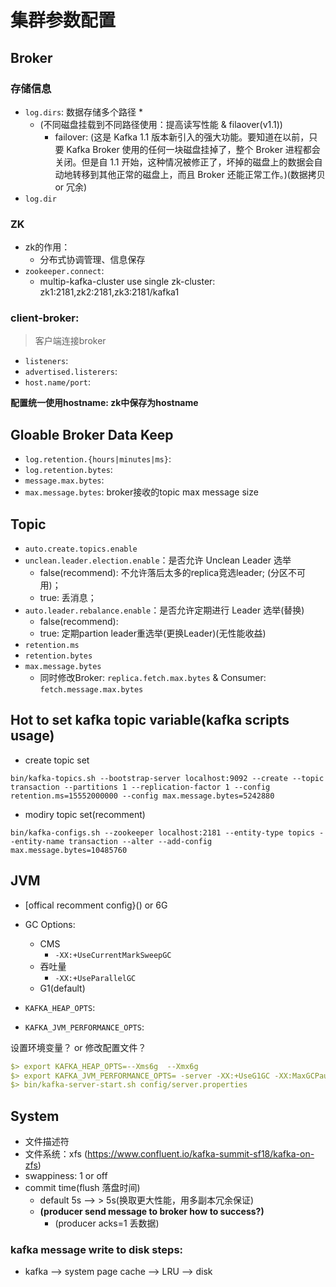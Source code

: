 # 集群参数配置

## Broker
### 存储信息
* `log.dirs`: 数据存储多个路径 *
    * (不同磁盘挂载到不同路径使用：提高读写性能 & filaover(v1.1))
        * failover: (这是 Kafka 1.1 版本新引入的强大功能。要知道在以前，只要 Kafka Broker 使用的任何一块磁盘挂掉了，整个 Broker 进程都会关闭。但是自 1.1 开始，这种情况被修正了，坏掉的磁盘上的数据会自动地转移到其他正常的磁盘上，而且 Broker 还能正常工作。)(数据拷贝 or 冗余)
* `log.dir`

### ZK
* zk的作用：
    * 分布式协调管理、信息保存
* `zookeeper.connect`:
    * multip-kafka-cluster use single zk-cluster:
    zk1:2181,zk2:2181,zk3:2181/kafka1

### client-broker:
> 客户端连接broker

* `listeners`: 
* `advertised.listerers`:
* `host.name/port`: 

**配置统一使用hostname: zk中保存为hostname**

## Gloable Broker Data Keep
* `log.retention.{hours|minutes|ms}`:
* `log.retention.bytes`:
* `message.max.bytes`:
* `max.message.bytes`: broker接收的topic max message size

## Topic
* `auto.create.topics.enable`
* `unclean.leader.election.enable`：是否允许 Unclean Leader 选举
    * false(recommend): 不允许落后太多的replica竞选leader; (分区不可用)；
    * true: 丢消息；
* `auto.leader.rebalance.enable`：是否允许定期进行 Leader 选举(替换)
    * false(recommend): 
    * true: 定期partion leader重选举(更换Leader)(无性能收益)
* `retention.ms`
* `retention.bytes`
* `max.message.bytes`
    * 同时修改Broker: `replica.fetch.max.bytes` & Consumer: `fetch.message.max.bytes`

## Hot to set kafka topic variable(kafka scripts usage)
* create topic set

`bin/kafka-topics.sh --bootstrap-server localhost:9092 --create --topic transaction --partitions 1 --replication-factor 1 --config retention.ms=15552000000 --config max.message.bytes=5242880`


* modiry topic set(recomment)

`bin/kafka-configs.sh --zookeeper localhost:2181 --entity-type topics --entity-name transaction --alter --add-config max.message.bytes=10485760`


## JVM
* [offical recomment config}() or 6G
* GC Options:
    * CMS
        * `-XX:+UseCurrentMarkSweepGC`
    * 吞吐量
        * `-XX:+UseParallelGC`
    * G1(default)

* `KAFKA_HEAP_OPTS`:
* `KAFKA_JVM_PERFORMANCE_OPTS`:

设置环境变量？ or  修改配置文件？

``` yaml
$> export KAFKA_HEAP_OPTS=--Xms6g  --Xmx6g
$> export KAFKA_JVM_PERFORMANCE_OPTS= -server -XX:+UseG1GC -XX:MaxGCPauseMillis=20 -XX:InitiatingHeapOccupancyPercent=35 -XX:+ExplicitGCInvokesConcurrent -Djava.awt.headless=true
$> bin/kafka-server-start.sh config/server.properties
```

## System
* 文件描述符
* 文件系统：xfs (https://www.confluent.io/kafka-summit-sf18/kafka-on-zfs)
* swappiness: 1 or off
* commit time(flush 落盘时间)
    * default 5s --> > 5s(换取更大性能，用多副本冗余保证)
    * **(producer send message to broker how to success?)**
        * (producer acks=1 丢数据)

### kafka message write to disk steps:
* kafka --> system page cache --> LRU --> disk